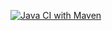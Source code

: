 [![Java CI with Maven](https://github.com/Victor1963100/Afisha/actions/workflows/maven.yml/badge.svg)](https://github.com/Victor1963100/Afisha/actions/workflows/maven.yml)

